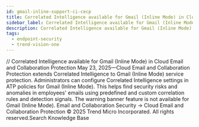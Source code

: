 ```yaml
---
id: gmail-inline-support-ci-cecp
title: Correlated Intelligence available for Gmail (Inline Mode) in Cloud Email and Collaboration Protection
sidebar_label: Correlated Intelligence available for Gmail (Inline Mode) in Cloud Email and Collaboration Protection
description: Correlated Intelligence available for Gmail (Inline Mode) in Cloud Email and Collaboration Protection
tags:
  - endpoint-security
  - trend-vision-one
---
```


/*<![CDATA[*/ $('#title').html($('meta[name=map-description]').attr('content')); /*]]>*/ Correlated Intelligence available for Gmail (Inline Mode) in Cloud Email and Collaboration Protection May 23, 2025—Cloud Email and Collaboration Protection extends Correlated Intelligence to Gmail (Inline Mode) service protection. Administrators can configure Correlated Intelligence settings in ATP policies for Gmail (Inline Mode). This helps find security risks and anomalies in employees' emails using predefined and custom correlation rules and detection signals. The warning banner feature is not available for Gmail (Inline Mode). Email and Collaboration Security → Cloud Email and Collaboration Protection © 2025 Trend Micro Incorporated. All rights reserved.Search Knowledge Base